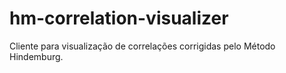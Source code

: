 # hm-correlation-visualizer
Cliente para visualização de correlações corrigidas pelo Método Hindemburg.
